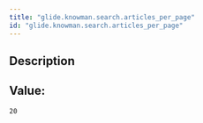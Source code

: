 ```yaml
---
title: "glide.knowman.search.articles_per_page"
id: "glide.knowman.search.articles_per_page"
---
```

## Description



## Value: 
```
20
```